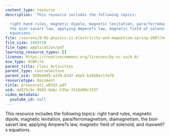 ```yaml
---
content_type: resource
description: 'This resource includes the following topics:

  right hand rules, magnetic dipole, magnetic levitation, para/ferromagnetism, diamagnetism,
  the biot-savart law, applying Ampere?s law, magnetic field of solenoid, and maxwell?s
  equations.'
file: /courses/8-02-physics-ii-electricity-and-magnetism-spring-2007/4d875c9c95656abc535e7416d90c333f_presentati_w07d2.pdf
file_size: 1493710
file_type: application/pdf
learning_resource_types: []
license: https://creativecommons.org/licenses/by-nc-sa/4.0/
ocw_type: OCWFile
parent_title: Class Activities
parent_type: CourseSection
parent_uid: 588b48d5-a339-0347-e6e5-b16b0ec1fe7b
resourcetype: Document
title: presentati_w07d2.pdf
uid: 4d875c9c-9565-6abc-535e-7416d90c333f
video_metadata:
  youtube_id: null
---
```

This resource includes the following topics:
right hand rules, magnetic dipole, magnetic levitation, para/ferromagnetism, diamagnetism, the biot-savart law, applying Ampere?s law, magnetic field of solenoid, and maxwell?s equations.